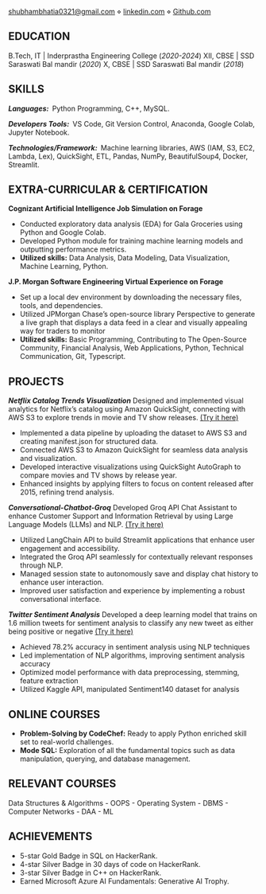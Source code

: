 [shubhambhatia0321@gmail.com](shubhambhatia2103@gmail.com) ⋄ [linkedin.com](https://www.linkedin.com/in/shubhambhatia2103/) ⋄ [Github.com](https://github.com/shubhambhatia2103)



## EDUCATION

B.Tech, IT | Inderprastha Engineering College (_2020-2024_)
XII, CBSE | SSD Saraswati Bal mandir (_2020_)
X, CBSE | SSD Saraswati Bal mandir (_2018_)

## SKILLS

***Languages:***&ensp;Python Programming, C++, MySQL.

***Developers Tools:***&ensp;VS Code, Git Version Control, Anaconda, Google Colab, Jupyter Notebook.

***Technologies/Framework:***&ensp;Machine learning libraries, AWS (IAM, S3, EC2, Lambda, Lex), QuickSight, ETL,  Pandas, NumPy, BeautifulSoup4, Docker, Streamlit.

## EXTRA-CURRICULAR & CERTIFICATION

**Cognizant Artificial Intelligence Job Simulation on Forage**

- Conducted exploratory data analysis (EDA) for Gala Groceries using Python and Google Colab.
- Developed Python module for training machine learning models and outputting performance metrics.
- **Utilized skills:** Data Analysis, Data Modeling, Data Visualization, Machine Learning, Python.

**J.P. Morgan Software Engineering Virtual Experience on Forage**

- Set up a local dev environment by downloading the necessary files, tools, and dependencies.
- Utilized JPMorgan Chase’s open-source library Perspective to generate a live graph that displays a data feed in a clear and visually appealing way for traders to monitor
- **Utilized skills:** Basic Programming, Contributing to The Open-Source Community, Financial Analysis, Web Applications, Python, Technical Communication, Git, Typescript.


## PROJECTS

***Netflix Catalog Trends Visualization*** Designed and implemented visual analytics for Netflix’s catalog using Amazon QuickSight, connecting with AWS S3 to explore trends in movie and TV show releases. [(Try it here)](https://github.com/shubhambhatia2103/Visualize-data-with-AWS-QuickSight)
- Implemented a data pipeline by uploading the dataset to AWS S3 and creating manifest.json for structured data.
- Connected AWS S3 to Amazon QuickSight for seamless data analysis and visualization.
- Developed interactive visualizations using QuickSight AutoGraph to compare movies and TV shows by release year.
- Enhanced insights by applying filters to focus on content released after 2015, refining trend analysis.

***Conversational-Chatbot-Groq*** Developed Groq API Chat Assistant to enhance Customer Support and Information Retrieval by using Large Language Models (LLMs) and NLP. [(Try it here)](https://github.com/shubhambhatia2103/conversational-chatbot-groq)
- Utilized LangChain API to build Streamlit applications that enhance user engagement and accessibility.
- Integrated the Groq API seamlessly for contextually relevant responses through NLP.
- Managed session state to autonomously save and display chat history to enhance user interaction.
- Improved user satisfaction and experience by implementing a robust conversational interface.

***Twitter Sentiment Analysis*** Developed a deep learning model that trains on 1.6 million tweets for sentiment analysis to classify any new tweet as either being positive or negative [(Try it here)](https://github.com/shubhambhatia2103/Twitter-Sentiment-Analysis)
- Achieved 78.2% accuracy in sentiment analysis using NLP techniques
- Led implementation of NLP algorithms, improving sentiment analysis accuracy
- Optimized model performance with data preprocessing, stemming, feature extraction
- Utilized Kaggle API, manipulated Sentiment140 dataset for analysis

## ONLINE COURSES

- **Problem-Solving by CodeChef:** Ready to apply Python enriched skill set to real-world challenges.
- **Mode SQL:** Exploration of all the fundamental topics such as data manipulation, querying, and database management.


## RELEVANT COURSES

Data Structures & Algorithms - OOPS - Operating System - DBMS - Computer Networks - DAA - ML


## ACHIEVEMENTS

- 5-star Gold Badge in SQL on HackerRank.
- 4-star Silver Badge in 30 days of code on HackerRank.
- 3-star Silver Badge in C++ on HackerRank.
- Earned Microsoft Azure AI Fundamentals: Generative AI Trophy.


